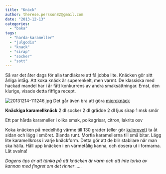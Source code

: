 ```yaml
---
title: "Knäck"
author: therese.persson82@gmail.com
date: "2013-12-13"
categories: 
  - "baka"
tags: 
  - "harda-karameller"
  - "julgodis"
  - "knack"
  - "sirap"
  - "socker"
  - "sott"
---
```


Så var det åter dags för alla tandläkare att få jobba lite. Knäcken gör sitt årliga intåg. Att koka knäck är superenkelt, men varmt. De klassiska med hackad mandel har i år fått konkurrens av andra smaksättningar. Ernst, den klurige, visade detta fiffiga recept.  
  
![20131214-111246.jpg](/static/img/20131214-111246.jpg)
Det går även bra att göra [microknäck](/posts/knack-i-lurarna-2/)

**Knäckiga karamellknäck** 2 dl socker 2 dl grädde 2 dl ljus sirap 1 msk smör

Ett par hårda karameller i olika smak, polkagrisar, citron, lakrits osv

Koka knäcken på medelhög värme till 130 grader (eller gör [kulprovet](https://www.ica.se/recept/knackkola-387202/)) ta åt sidan och lägg i smöret. Blanda runt. Mortla karamellerna till små bitar. Lägg lite karamellkross i varje knäckform. Detta gör att de blir stabilare när man ska hälla. Håll upp knäcken i en värmetålig kanna, och dosera ut i formarna. Låt svalna!

_Dagens tips är att tänka på att knäcken är varm och att inte torka av kannan med fingret om det rinner ....._
